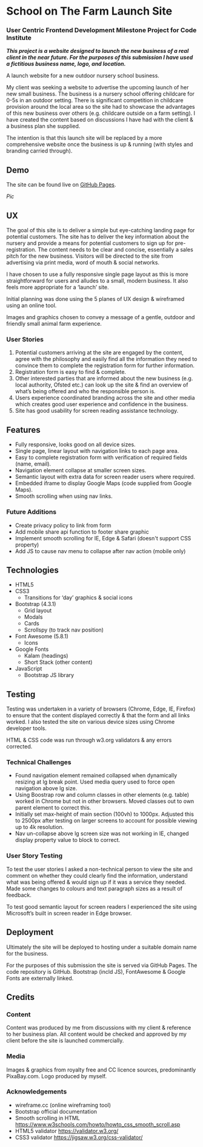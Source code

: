 # School on The Farm Launch Site
### User Centric Frontend Development Milestone Project for Code Institute
**_This project is a website designed to launch the new business of a real client in the near future. For the purposes of this submission I have used a fictitious business name, logo, and location._**

A launch website for a new outdoor nursery school business.

My client was seeking a website to advertise the upcoming launch of her new small business. The business is a nursery school offering childcare for 0-5s in an outdoor setting. There is significant competition in childcare provision around the local area so the site had to showcase the advantages of this new business over others (e.g. childcare outside on a farm setting). I have created the content based on discussions I have had with the client & a business plan she supplied.

The intention is that this launch site will be replaced by a more comprehensive website once the business is up & running (with styles and branding carried through).
## Demo
The site can be found live on [GitHub Pages](https://davebland.github.io/school-on-the-farm/).

*Pic*

## UX
The goal of this site is to deliver a simple but eye-catching landing page for potential customers. The site has to deliver the key information about the nursery and provide a means for potential customers to sign up for pre-registration. The content needs to be clear and concise, essentially a sales pitch for the new business. Visitors will be directed to the site from advertising via print media, word of mouth & social networks.

I have chosen to use a fully responsive single page layout as this is more straightforward for users and alludes to a small, modern business. It also feels more appropriate for a ‘launch’ site.

Initial planning was done using the 5 planes of UX design & wireframed using an online tool.

Images and graphics chosen to convey a message of a gentle, outdoor and friendly small animal farm experience.
### User Stories
1. Potential customers arriving at the site are engaged by the content, agree with the philosophy and easily find all the information they need to convince them to complete the registration form for further information.
2. Registration form is easy to find & complete.
3. Other interested parties that are informed about the new business (e.g. local authority, Ofsted etc.) can look up the site & find an overview of what’s being offered and who the responsible person is.
4. Users experience coordinated branding across the site and other media which creates good user experience and confidence in the business.
5. Site has good usability for screen reading assistance technology.
## Features
- Fully responsive, looks good on all device sizes.
- Single page, linear layout with navigation links to each page area.
- Easy to complete registration form with verification of required fields (name, email).
- Navigation element collapse at smaller screen sizes.
- Semantic layout with extra data for screen reader users where required.
- Embedded iframe to display Google Maps (code supplied from Google Maps).
- Smooth scrolling when using nav links.
### Future Additions
- Create privacy policy to link from form
- Add mobile share api function to footer share graphic
- Implement smooth scrolling for IE, Edge & Safari (doesn't support CSS property)
- Add JS to cause nav menu to collapse after nav action (mobile only)
## Technologies
- HTML5
- CSS3
    - Transitions for ‘day’ graphics & social icons
- Bootstrap (4.3.1)
	- Grid layout
	- Modals
	- Cards
	- Scrollspy (to track nav position)
- Font Awesome (5.8.1)
	- Icons
- Google Fonts
	- Kalam (headings)
	- Short Stack (other content)
- JavaScript
	- Bootstrap JS library
## Testing
Testing was undertaken in a variety of browsers (Chrome, Edge, IE, Firefox) to ensure that the content displayed correctly & that the form and all links worked. I also tested the site on various device sizes using Chrome developer tools.

HTML & CSS code was run through w3.org validators & any errors corrected.
### Technical Challenges
- Found navigation element remained collapsed when dynamically resizing at lg break point. Used media query used to force open navigation above lg size.
- Using Boostrap row and column classes in other elements (e.g. table) worked in Chrome but not in other browsers. Moved classes out to own parent element to correct this.
- Initially set max-height of main section (100vh) to 1000px. Adjusted this to 2500px after testing on larger screens to account for possible viewing up to 4k resolution.
- Nav un-collapse above lg screen size was not working in IE, changed display property value to block to correct.
### User Story Testing
To test the user stories I asked a non-technical person to view the site and comment on whether they could clearly find the information, understand what was being offered & would sign up if it was a service they needed. Made some changes to colours and text paragraph sizes as a result of feedback.

To test good semantic layout for screen readers I experienced the site using Microsoft’s built in screen reader in Edge browser.
## Deployment
Ultimately the site will be deployed to hosting under a suitable domain name for the business.

For the purposes of this submission the site is served via GitHub Pages. The code repository is GitHub. Bootstrap (incld JS), FontAwesome & Google Fonts are externally linked.
## Credits
### Content
Content was produced by me from discussions with my client & reference to her business plan. All content would be checked and approved by my client before the site is launched commercially.
### Media
Images & graphics from royalty free and CC licence sources, predominantly PixaBay.com. Logo produced by myself.
### Acknowledgements
- wireframe.cc (online wireframing tool)
- Bootstrap official documentation
- Smooth scrolling in HTML https://www.w3schools.com/howto/howto_css_smooth_scroll.asp
- HTML5 validator https://validator.w3.org/
- CSS3 validator https://jigsaw.w3.org/css-validator/